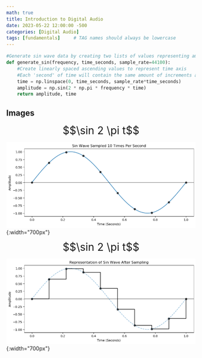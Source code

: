 ```yaml
---
math: true
title: Introduction to Digital Audio 
date: 2023-05-22 12:00:00 -500
categories: [Digital Audio]
tags: [fundamentals]     # TAG names should always be lowercase
---
```


```python
#Generate sin wave data by creating two lists of values representing amplitude and time axises.
def generate_sin(frequency, time_seconds, sample_rate=44100):
    #Create linearly spaced ascending values to represent time axis
    #Each 'second' of time will contain the same amount of increments as the sample rate
    time = np.linspace(0, time_seconds, sample_rate*time_seconds)
    amplitude = np.sin(2 * np.pi * frequency * time)
    return amplitude, time
```
## Images

<center> 
    <span style="text-align:center;font-size:2em"> $$\sin 2 \pi t$$ </span>
</center>

![Sin Wave](/assets/Images/Digital_Audio_Sin_Wave_Sampling.png){:width="700px"}

<center> 
    <span style="text-align:center; font-size:2em"> $$\sin 2 \pi t$$ </span>
</center>

![Sin Wave](/assets/Images/Digital_Audio_Square_Wave.png){:width="700px"}

